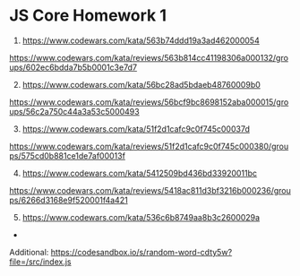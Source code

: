# JS Core Homework 1

1. https://www.codewars.com/kata/563b74ddd19a3ad462000054

https://www.codewars.com/kata/reviews/563b814cc41198306a000132/groups/602ec6bdda7b5b0001c3e7d7

2. https://www.codewars.com/kata/56bc28ad5bdaeb48760009b0

https://www.codewars.com/kata/reviews/56bcf9bc8698152aba000015/groups/56c2a750c44a3a53c5000493

3. https://www.codewars.com/kata/51f2d1cafc9c0f745c00037d

https://www.codewars.com/kata/reviews/51f2d1cafc9c0f745c000380/groups/575cd0b881ce1de7af00013f

4. https://www.codewars.com/kata/5412509bd436bd33920011bc

https://www.codewars.com/kata/reviews/5418ac811d3bf3216b000236/groups/6266d3168e9f520001f4a421

5. https://www.codewars.com/kata/536c6b8749aa8b3c2600029a

-

Additional:
https://codesandbox.io/s/random-word-cdty5w?file=/src/index.js
